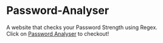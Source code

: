 # Password-Analyser
A website that checks your Password Strength using Regex.
<br>
Click on [Password Analyser](https://varunmaharana.github.io/Password-Analyser/) to checkout!
